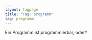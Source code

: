 ```yaml
---
layout: tagpage
title: "Tag: programm"
tag: programm
---
```


Ein Programm ist programmierbar, oder?
